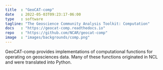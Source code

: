 ```yaml
---
title  : "GeoCAT-comp"
date   : 2022-05-03T09:23:17-06:00
type   : software
tagline: "The Geoscience Community Analysis Toolkit: Computation"
docs   : "https://geocat-comp.readthedocs.io"
repo   : "https://github.com/NCAR/geocat-comp"
image  : "images/backgrounds/comp.png"
---
```


GeoCAT-comp provides implementations of computational functions for operating on geosciences data. Many of these functions originated in NCL and were translated into Python.
